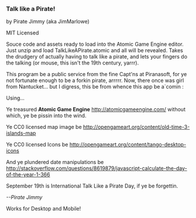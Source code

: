 ### Talk like a Pirate! 
by Pirate Jimmy (aka JimMarlowe)

MIT Licensed 

Souce code and assets ready to load into the Atomic Game Engine editor. 
Just unzip and load TalkLikeAPirate.atomic and all will be revealed.
Takes the drudgery of actually having to talk like a pirate, and lets your fingers do the talking (or mouse, this isn't the 19th century, yarrr).

This program be a public service from the fine Capt'ns at Piranasoft, for ye not fortunate enough to be a forkin pirate, arrrrr. 
Now, there once was girl from Nantucket... but I digress, this be from whence this app be a`comin :

Using...

Ye treasured **Atomic Game Engine** http://atomicgameengine.com/ without which, ye be pissin into the wind.

Ye CC0 licensed map image be http://opengameart.org/content/old-time-3-islands-map

Ye CC0 licensed Icons be http://opengameart.org/content/tango-desktop-icons

And ye plundered date manipulations be http://stackoverflow.com/questions/8619879/javascript-calculate-the-day-of-the-year-1-366


September 19th is International Talk Like a Pirate Day, if ye be forgettin.


  _--Pirate Jimmy_


Works for Desktop and Mobile!
